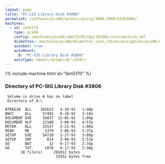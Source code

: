 ```yaml
---
layout: page
title: "PC-SIG Library Disk #3806"
permalink: /software/pcx86/sw/misc/pcsig/3000-3999/DISK3806/
machines:
  - id: ibm5170
    type: pcx86
    config: /machines/pcx86/ibm/5170/cga/1024kb/rev3/machine.xml
    diskettes: /machines/pcx86/diskettes.json,/disks/pcsigdisks/pcx86/diskettes.json
    autoGen: true
    autoMount:
      B: "PC-SIG Library Disk #3806"
    autoType: $date\r$time\rB:\rDIR\r
---
```


{% include machine.html id="ibm5170" %}

### Directory of PC-SIG Library Disk #3806

     Volume in drive A has no label
     Directory of A:\

    BTREE20  DLL    102623   4-20-92   1:40p
    BWCC     DLL     57492   6-10-92   3:10a
    DOCUMENT EXE     35037  12-05-92   1:09p
    DOCUMENT HLP     22100   3-06-93   4:57p
    METER    DLL     15537   2-21-91   1:00a
    READ     ME       2379   3-06-93   5:37p
    SETUP    EXE     54720   2-27-93   3:09p
    SETUP    INF       814   3-06-93   5:57p
    GO       BAT        32   6-17-93   2:34p
    GO       TXT      1078   6-17-93   2:38p
           10 file(s)     291812 bytes
                           23552 bytes free
